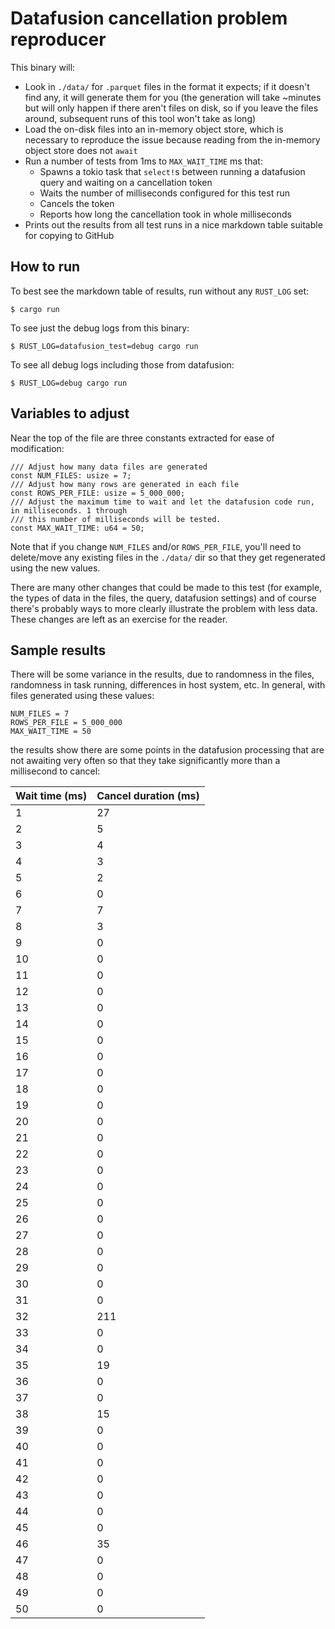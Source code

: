 # Datafusion cancellation problem reproducer

This binary will:

- Look in `./data/` for `.parquet` files in the format it expects; if it doesn't find any, it will
  generate them for you (the generation will take ~minutes but will only happen if there aren't
  files on disk, so if you leave the files around, subsequent runs of this tool won't take as long)
- Load the on-disk files into an in-memory object store, which is necessary to reproduce the issue
  because reading from the in-memory object store does not `await`
- Run a number of tests from 1ms to `MAX_WAIT_TIME` ms that:
  - Spawns a tokio task that `select!`s between running a datafusion query and waiting on a cancellation token
  - Waits the number of milliseconds configured for this test run
  - Cancels the token
  - Reports how long the cancellation took in whole milliseconds
- Prints out the results from all test runs in a nice markdown table suitable for copying to GitHub

## How to run

To best see the markdown table of results, run without any `RUST_LOG` set:

```
$ cargo run
```

To see just the debug logs from this binary:

```
$ RUST_LOG=datafusion_test=debug cargo run
```

To see all debug logs including those from datafusion:

```
$ RUST_LOG=debug cargo run
```

## Variables to adjust

Near the top of the file are three constants extracted for ease of modification:

```
/// Adjust how many data files are generated
const NUM_FILES: usize = 7;
/// Adjust how many rows are generated in each file
const ROWS_PER_FILE: usize = 5_000_000;
/// Adjust the maximum time to wait and let the datafusion code run, in milliseconds. 1 through
/// this number of milliseconds will be tested.
const MAX_WAIT_TIME: u64 = 50;
```

Note that if you change `NUM_FILES` and/or `ROWS_PER_FILE`, you'll need to delete/move any existing
files in the `./data/` dir so that they get regenerated using the new values.

There are many other changes that could be made to this test (for example, the types of data in the
files, the query, datafusion settings) and of course there's probably ways to more clearly
illustrate the problem with less data. These changes are left as an exercise for the reader.

## Sample results

There will be some variance in the results, due to randomness in the files, randomness in task
running, differences in host system, etc. In general, with files generated using these values:

```
NUM_FILES = 7
ROWS_PER_FILE = 5_000_000
MAX_WAIT_TIME = 50
```

the results show there are some points in the datafusion processing that are not awaiting very
often so that they take significantly more than a millisecond to cancel:

| Wait time (ms) | Cancel duration (ms) |
|----------------|----------------------|
| 1 | 27 |
| 2 | 5 |
| 3 | 4 |
| 4 | 3 |
| 5 | 2 |
| 6 | 0 |
| 7 | 7 |
| 8 | 3 |
| 9 | 0 |
| 10 | 0 |
| 11 | 0 |
| 12 | 0 |
| 13 | 0 |
| 14 | 0 |
| 15 | 0 |
| 16 | 0 |
| 17 | 0 |
| 18 | 0 |
| 19 | 0 |
| 20 | 0 |
| 21 | 0 |
| 22 | 0 |
| 23 | 0 |
| 24 | 0 |
| 25 | 0 |
| 26 | 0 |
| 27 | 0 |
| 28 | 0 |
| 29 | 0 |
| 30 | 0 |
| 31 | 0 |
| 32 | 211 |
| 33 | 0 |
| 34 | 0 |
| 35 | 19 |
| 36 | 0 |
| 37 | 0 |
| 38 | 15 |
| 39 | 0 |
| 40 | 0 |
| 41 | 0 |
| 42 | 0 |
| 43 | 0 |
| 44 | 0 |
| 45 | 0 |
| 46 | 35 |
| 47 | 0 |
| 48 | 0 |
| 49 | 0 |
| 50 | 0 |
